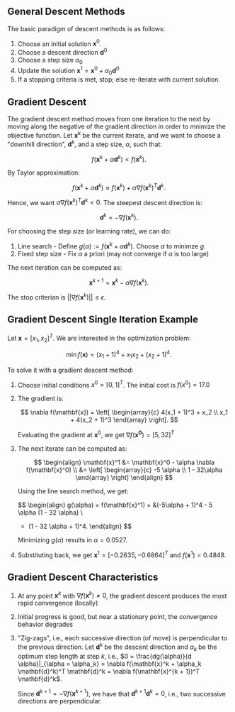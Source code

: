 ## General Descent Methods

The basic paradigm of descent methods is as follows:

1. Choose an initial solution $\mathbf{x}^0$.
2. Choose a descent direction $\mathbf{d}^0$
3. Choose a step size $\alpha_0$
4. Update the solution $\mathbf{x}^1 = \mathbf{x}^0 + \alpha_0 \mathbf{d}^0$
5. If a stopping criteria is met, stop; else re-iterate with current solution.

## Gradient Descent

The gradient descent method moves from one iteration to the next by moving along the negative of the gradient direction in order to mnimize the 
objective function. Let $\mathbf{x}^k$ be the current iterate, and we want to choose a "downhill direction", $\mathbf{d}^k$, and a step size, $\alpha$, such that:

$$
f(\mathbf{x}^k + \alpha \mathbf{d}^k) < f(\mathbf{x}^k).
$$

By Taylor approximation:

$$
f(\mathbf{x}^k + \alpha \mathbf{d}^k) \approx f(\mathbf{x}^k) + \alpha \nabla f(\mathbf{x}^k)^T \mathbf{d}^k.
$$

Hence, we want $\alpha \nabla f(\mathbf{x}^k)^T \mathbf{d}^k < 0$. The steepest descent direction is:

$$
\mathbf{d}^k = -\nabla f(\mathbf{x}^k).
$$

For choosing the step size (or learning rate), we can do:

1. Line search - Define $g(\alpha) := f(\mathbf{x}^k + \alpha \mathbf{d}^k)$. Choose $\alpha$ to minimze $g$.
2. Fixed step size - Fix $\alpha$ a priori (may not converge if $\alpha$ is too large) 

The next iteration can be computed as:

$$
\mathbf{x}^{k + 1} = \mathbf{x}^k - \alpha \nabla f(\mathbf{x}^k).
$$

The stop criterian is $|| \nabla f(\mathbf{x}^k)|| \leq \epsilon$.

## Gradient Descent Single Iteration Example

Let $\mathbf{x} = \left[x_1, x_2 \right]^T$. We are interested in the optimization problem:

$$
\min f(\mathbf{x}) = (x_1 + 1)^4 + x_1 x_2  + (x_2 + 1)^4. 
$$

To solve it with a gradient descent method:

1. Choose initial conditions $x^0 = \left[0, 1 \right]^T$. The initial cost is $f(x^0) = 17.0$
2. The gradient is:

    $$
    \nabla f(\mathbf{x}) =
    \left[
    \begin{array}{c}
    4(x_1 + 1)^3 + x_2 \\
    x_1 + 4(x_2 + 1)^3
    \end{array}
    \right].
    $$

    Evaluating the gradient at $\mathbf{x}^0$, we get $\nabla f(\mathbf{x^0}) = \left[5, 32 \right]^T$

3. The next iterate can be computed as:

    $$
    \begin{align}
    \mathbf{x}^1 &= \mathbf{x}^0 - \alpha \nabla f(\mathbf{x}^0) \\
    &= 
    \left[
    \begin{array}{c}
    -5 \alpha \\
    1 - 32\alpha
    \end{array}
    \right]
    \end{align}
    $$

    Using the line search method, we get:

    $$
    \begin{align}
    g(\alpha) = f(\mathbf{x}^1) = &(-5\alpha + 1)^4 - 5 \alpha (1 - 32 \alpha) \\
    + (1 - 32 \alpha + 1)^4.
    \end{align}
    $$

    Minimizing $g(\alpha)$ results in $\alpha = 0.0527$. 


4. Substituting back, we get $\mathbf{x}^1 = \left[-0.2635, -0.6864 \right]^T$ and $f(\mathbf{x}^1) = 0.4848$.


## Gradient Descent Characteristics

1. At any point $\mathbf{x}^k$ with $\nabla f(\mathbf{x}^k) \neq 0$, the gradient descent produces the most rapid convergence (locally)

2. Initial progress is good, but near a stationary point, the convergence behavior degrades

3. "Zig-zags", i.e., each successive direction (of move) is perpendicular to the previous direction. Let $\mathbf{d}^k$ be the descent direction and 
    $\alpha_k$ be the optimum step length at step $k$, i.e., 
    $0 = \frac{dg(\alpha)}{d \alpha}|_{\alpha = \alpha_k} = \nabla f(\mathbf{x}^k + \alpha_k \mathbf{d}^k)^T \mathbf{d}^k = \nabla f(\mathbf{x}^{k + 1})^T \mathbf{d}^k$. 

    Since $\mathbf{d}^{k + 1} = - \nabla f(\mathbf{x}^{k + 1})$, we have that $\mathbf{d}^{k + 1} \mathbf{d}^k = 0$, i.e., two successive directions are perpendicular.